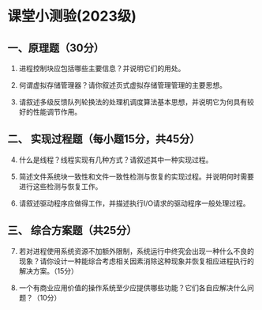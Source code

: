 # 课堂小测验(2023级)
## 一、原理题（30分）

1. 进程控制块应包括哪些主要信息？并说明它们的用处。

2. 何谓虚拟存储管理器？请你叙述页式虚拟存储管理管理的主要思想。

3. 请叙述多级反馈队列轮换法的处理机调度算法基本思想，并说明它为何具有较好的性能调节作用。


## 二、 实现过程题（每小题15分，共45分）

4. 什么是线程？线程实现有几种方式？请叙述其中一种实现过程。

5. 简述文件系统块一致性和文件一致性检测与恢复的实现过程。并说明何时需要进行这些检测与恢复工作。

6. 请叙述驱动程序应做得工作，并描述执行I/O请求的驱动程序一般处理过程。


## 三、 综合方案题（共25分）

7. 若对进程使用系统资源不加额外限制，系统运行中终究会出现一种什么不良的现象？请你设计一种能综合考虑相关因素消除这种现象并恢复相应进程执行的解决方案。（15分）

8. 一个有商业应用价值的操作系统至少应提供哪些功能？它们各自应解决什么问题？（10分）